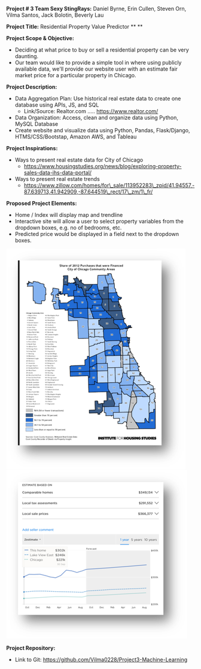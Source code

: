 **Project # 3 Team Sexy StingRays:** Daniel Byrne, Erin Cullen, Steven Orn, Vilma Santos, Jack Bolotin, Beverly Lau

**Project Title:**  Residential Property Value Predictor   ** **

**Project Scope &amp; Objective:**

- Deciding at what price to buy or sell a residential property can be very daunting.
- Our team would like to provide a simple tool in where using publicly available data, we&#39;ll provide our website user with an estimate fair market price for a particular property in Chicago.

**Project Description:**

- Data Aggregation Plan:  Use historical real estate data to create one database using APIs, JS, and SQL
  - Link/Source:  Realtor.com ….. https://www.realtor.com/
- Data Organization: Access, clean and organize data using Python, MySQL Database
- Create website and visualize data using Python, Pandas, Flask/Django, HTMS/CSS/Bootstap, Amazon AWS, and Tableau

**Project Inspirations:**

- Ways to present real estate data for City of Chicago
  - https://www.housingstudies.org/news/blog/exploring-property-sales-data-ihs-data-portal/
- Ways to present real estate trends
  - https://www.zillow.com/homes/for\_sale/113952283\_zpid/41.94557,-87.639713,41.942909,-87.644519\_rect/17\_zm/1\_fr/

**Proposed Project Elements:**

- Home / Index will display map and trendline
- Interactive site will allow a user to select property variables from the dropdown boxes, e.g. no of bedrooms, etc.
- Predicted price would be displayed in a field next to the dropdown boxes.

![Housing](img/Picture1.png?raw=true)
![Estimate](img/Picture2.png?raw=true)

**Project Repository:**

- Link to Git: https://github.com/Vilma0228/Project3-Machine-Learning